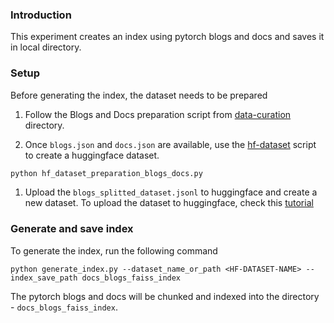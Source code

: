 ### Introduction

This experiment creates an index using pytorch blogs and docs and saves it in local directory.


### Setup

Before generating the index, the dataset needs to be prepared

1. Follow the Blogs and Docs preparation script from [data-curation](../../data_curation) directory.

2. Once `blogs.json` and `docs.json` are available, use the [hf-dataset](hf_dataset_preparation_blogs_docs.py)
script to create a huggingface dataset. 

```bash
python hf_dataset_preparation_blogs_docs.py 
```

1. Upload the `blogs_splitted_dataset.jsonl` to huggingface and create a new dataset. 
To upload the dataset to huggingface, check this [tutorial](https://huggingface.co/docs/datasets/v1.16.0/upload_dataset.html)

### Generate and save index

To generate the index, run the following command

```
python generate_index.py --dataset_name_or_path <HF-DATASET-NAME> --index_save_path docs_blogs_faiss_index
```

The pytorch blogs and docs will be chunked and indexed into the directory - `docs_blogs_faiss_index`.

